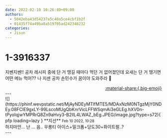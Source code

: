 ```yaml
---
date: 2022-02-10 10:26:49+09:00
authors:
  - 5042eba43d54237a5c40a5ce4cbf1b2f
  - 01435f74a49ba8a519705ad242348232
categories:
  - Jisun
---
```


# 1-3916337

<div class="post-container" markdown="1">
<div class="content-container md-sidebar__scrollwrap" markdown="1">

지쎈지쎈!! 공차 레시피 중에 단 거 땡길 때마다 먹던 거 없어졌던데 요새는 단 거 땡기면 어떤 메뉴 먹어?? 나 지센 공차 손민수가 꿈이야 도와주라 🥺

</div>
</div>

<div style="text-align: right;" markdown="1">
<a href="https://weverse.io/fromis9/fanpost/1-3916337" style="text-align: right;">:material-share:{.big-emoji}</a>
</div>
---

<div class="comments-container md-sidebar__scrollwrap" markdown="1">
<div class="comment" markdown="1">
<div class='id-container' markdown="1">
![](https://phinf.wevpstatic.net/MjAyNDEyMTlfMTE5/MDAxNzM0NTgzMjY0NDEy.08FClE9gxLY-99LscoMUgQbKnrVicLFFWSqmAi3eGLEg.hXV0n-tPyoIqjwYMPRrQ8Zn9aHvy3-B2llL4LWAZ_bEg.JPEG/image.jpg?type=s72){ pfp loading=lazy }
**<span class="artist">지선</span>** <small>Feb 10 2022, 10:28</small><br>
</div>
<div class='comment-body' markdown="1">
하지마안... 난 ... 음.. 우롱티 아이스+밀크폼+당도30+화이트펄..?
</div>
</div>
</div>
---
